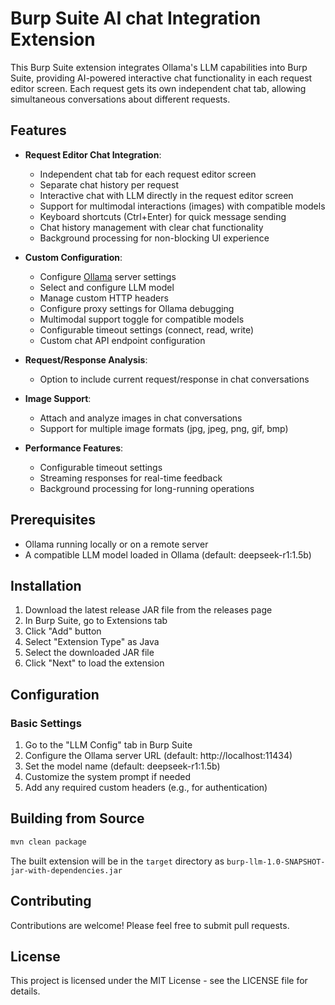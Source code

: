 # Burp Suite AI chat Integration Extension

This Burp Suite extension integrates Ollama's LLM capabilities into Burp Suite, providing AI-powered interactive chat functionality in each request editor screen. Each request gets its own independent chat tab, allowing simultaneous conversations about different requests.

## Features

- **Request Editor Chat Integration**:
  - Independent chat tab for each request editor screen
  - Separate chat history per request
  - Interactive chat with LLM directly in the request editor screen
  - Support for multimodal interactions (images) with compatible models
  - Keyboard shortcuts (Ctrl+Enter) for quick message sending
  - Chat history management with clear chat functionality
  - Background processing for non-blocking UI experience

- **Custom Configuration**: 
  - Configure [Ollama](https://github.com/ollama/ollama) server settings
  - Select and configure LLM model
  - Manage custom HTTP headers
  - Configure proxy settings for Ollama debugging
  - Multimodal support toggle for compatible models
  - Configurable timeout settings (connect, read, write)
  - Custom chat API endpoint configuration

- **Request/Response Analysis**: 
  - Option to include current request/response in chat conversations

- **Image Support**:
  - Attach and analyze images in chat conversations
  - Support for multiple image formats (jpg, jpeg, png, gif, bmp)


- **Performance Features**:
  - Configurable timeout settings
  - Streaming responses for real-time feedback
  - Background processing for long-running operations

## Prerequisites

- Ollama running locally or on a remote server
- A compatible LLM model loaded in Ollama (default: deepseek-r1:1.5b)

## Installation

1. Download the latest release JAR file from the releases page
2. In Burp Suite, go to Extensions tab
3. Click "Add" button
4. Select "Extension Type" as Java
5. Select the downloaded JAR file
6. Click "Next" to load the extension

## Configuration

### Basic Settings
1. Go to the "LLM Config" tab in Burp Suite
2. Configure the Ollama server URL (default: http://localhost:11434)
3. Set the model name (default: deepseek-r1:1.5b)
4. Customize the system prompt if needed 
5. Add any required custom headers (e.g., for authentication)


## Building from Source

```bash
mvn clean package
```

The built extension will be in the `target` directory as `burp-llm-1.0-SNAPSHOT-jar-with-dependencies.jar`

## Contributing

Contributions are welcome! Please feel free to submit pull requests.

## License

This project is licensed under the MIT License - see the LICENSE file for details. 
